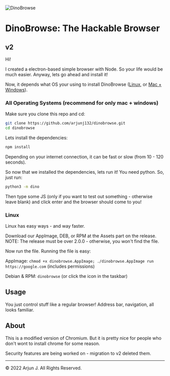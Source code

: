 ![DinoBrowse](https://i.ibb.co/W2vB7zF/Screenshot-2022-02-25-5-59-50-PM.png)

# DinoBrowse: The Hackable Browser

## v2

Hi!

I created a electron-based simple browser with Node. So your life would be much easier. Anyway, lets go ahead and install it!


Now, it depends what OS your using to install DinoBrowse ([Linux](#linux), or [Mac + Windows](#all-operating-systems-recommend-for-only-mac--windows)).

### All Operating Systems (recommend for only mac + windows)
Make sure you clone this repo and cd:

```bash
git clone https://github.com/arjunj132/dinobrowse.git
cd dinobrowse
```


Lets install the dependencies:

```bash
npm install
```

Depending on your internet connection, it can be fast or slow (from 10 - 120 seconds).

So now that we installed the dependencies, lets run it! You need python. So, just run:

```bash
python3 -m dino
```

Then type some JS (only if you want to test out something - otherwise leave blank) and click enter and the browser should come to you!

### Linux

Linux has easy ways - and way faster.

Download our AppImage, DEB, or RPM at the Assets part on the release. NOTE: The release must be over 2.0.0 - otherwise, you won't find the file.

Now run the file.
Running the file is easy:

AppImage: `chmod +x dinobrowse.AppImage; ./dinobrowse.AppImage run https://google.com` (includes permissions)

Debian & RPM: `dinobrowse` (or click the icon in the taskbar)

## Usage

You just control stuff like a regular browser! Address bar, navigation, all looks familiar.

## About

This is a modified version of Chromium. But it is pretty nice for people who don't wont to install chrome for some reason.

Security features are being worked on - migration to v2 deleted them.

---

&copy; 2022 Arjun J. All Rights Reserved.
